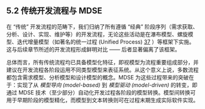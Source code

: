 ## 5.2 传统开发流程与 MDSE
在 “传统” 开发流程的范畴下，我们归纳了所有遵循 “经典” 阶段序列（需求获取、分析、设计、实现、维护等）的开发流程，无论这些活动是在瀑布模型、螺旋模型、迭代增量模型（如著名的统一过程 (Unified Process) [37](../bibliography.md#37) ）等框架下实施。这与后续章节所述的开发流程形成鲜明对比 —— 后者显著偏离了该框架。

总体而言，所有传统流程均已具备模型化特征，即视模型为流程重要组成部分，并建议在开发流程各阶段运用不同类型模型来表征系统。从这个意义上说，多数流程都包含需求模型、分析模型和设计模型的概念。MDSE 为这些过程带来的突破在于：实现了从 *模型导向 (model-based)* 到 *模型驱动 (model-driven)* 的转变，即通过 MDSE 技术（至少部分）自动化开发过程各阶段的模型转换。模型间转换可用于早期阶段的模型精化，而模型到文本转换则可在过程末期生成实际软件实现。
